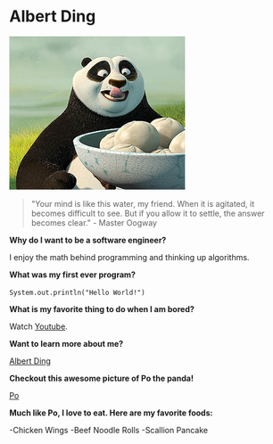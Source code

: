 # Albert Ding

![Image](po.png)

> "Your mind is like this water, my friend. When it is agitated, it becomes difficult to see. But if you allow it to settle, the answer becomes clear." - Master Oogway


**Why do I want to be a software engineer?**

I enjoy the math behind programming and thinking up algorithms. 

**What was my first ever program?**

`System.out.println("Hello World!")`

**What is my favorite thing to do when I am bored?**

Watch [Youtube](https://www.youtube.com/). 

**Want to learn more about me?**

[Albert Ding](#Albert-Ding)

**Checkout this awesome picture of Po the panda!**


[Po](po.png)

**Much like Po, I love to eat. Here are my favorite foods:**

-Chicken Wings
-Beef Noodle Rolls
-Scallion Pancake
